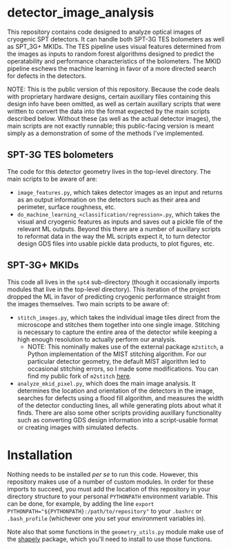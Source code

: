 # detector_image_analysis
This repository contains code designed to analyze optical images of cryogenic SPT detectors. It can handle both SPT-3G TES bolometers as well as SPT_3G+ MKIDs. The TES pipeline uses visual features determined from the images as inputs to random forest algorithms designed to predict the operatability and performance characteristics of the bolometers. The MKID pipeline eschews the machine learning in favor of a more directed search for defects in the detectors.

NOTE: This is the public version of this repository. Because the code deals with proprietary hardware designs, certain auxillary files containing this design info have been omitted, as well as certain auxillary scripts that were written to convert the data into the format expected by the main scripts described below. Without these (as well as the actual detector images), the main scripts are not exactly runnable; this public-facing version is meant simply as a demonstration of some of the methods I've implemented.

## SPT-3G TES bolometers
The code for this detector geometry lives in the top-level directory. The main scripts to be aware of are:
* `image_features.py`, which takes detector images as an input and returns as an output information on the detectors such as their area and perimeter, surface roughness, etc.
* `do_machine_learning_<classification/regression>.py`, which takes the visual and cryogenic features as inputs and saves out a pickle file of the relevant ML outputs.
Beyond this there are a number of auxillary scripts to reformat data in the way the ML scripts expect it, to turn detector design GDS files into usable pickle data products, to plot figures, etc.

## SPT-3G+ MKIDs
This code all lives in the `spt4` sub-directory (though it occasionally imports modules that live in the top-level directory). This iteration of the project dropped the ML in favor of predicting cryogenic performance straight from the images themselves. Two main scripts to be aware of:
* `stitch_images.py`, which takes the individual image tiles direct from the microscope and stitches them together into one single image. Stitching is necessary to capture the entire area of the detector while keeping a high enough resolution to actually perform our analysis.
  * NOTE: This nominally makes use of the external package `m2stitch`, a Python implementation of the MIST stitching algorithm. For our particular detector geometry, the default MIST algorithm led to occasional stitching errors, so I made some modifications. You can find my public fork of `m2stitch` [here](https://github.com/kferguson42/m2stitch_fork).
* `analyze_mkid_pixel.py`, which does the main image analysis. It determines the location and orientation of the detectors in the image, searches for defects using a flood fill algorithm, and measures the width of the detector conducting lines, all while generating plots about what it finds.
There are also some other scripts providing auxillary functionality such as converting GDS design information into a script-usable format or creating images with simulated defects.

# Installation
Nothing needs to be installed _per se_ to run this code. However, this repository makes use of a number of custom modules. In order for these imports to succeed, you must add the location of this repository in your directory structure to your personal `PYTHONPATH` environment variable. This can be done, for example, by adding the line `export PYTHONPATH="${PYTHONPATH}:/path/to/repository"` to your `.bashrc` or `.bash_profile` (whichever one you set your environment variables in).

Note also that some functions in the `geometry_utils.py` module make use of the [shapely](https://pypi.org/project/shapely/) package, which you'll need to install to use those functions.
